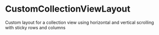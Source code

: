 CustomCollectionViewLayout
==========================

Custom layout for a collection view using horizontal and vertical scrolling with sticky rows and columns
